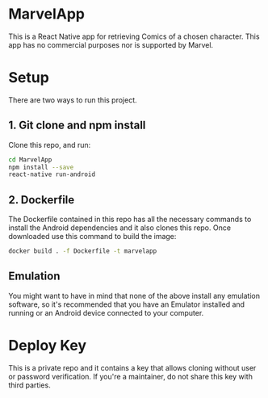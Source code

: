 # MarvelApp

This is a React Native app for retrieving Comics of a chosen character. This app has no commercial purposes nor is supported by Marvel.

# Setup

There are two ways to run this project.

## 1. Git clone and npm install

Clone this repo, and run:

```bash
cd MarvelApp
npm install --save
react-native run-android
```

## 2. Dockerfile

The Dockerfile contained in this repo has all the necessary commands to install the Android dependencies and it also clones this repo. Once downloaded use this command to build the image:

```bash
docker build . -f Dockerfile -t marvelapp
```

## Emulation

You might want to have in mind that none of the above install any emulation software, so it's recommended that you have an Emulator installed and running or an Android device connected to your computer.

# Deploy Key

This is a private repo and it contains a key that allows cloning without user or password verification. If you're a maintainer, do not share this key with third parties.

